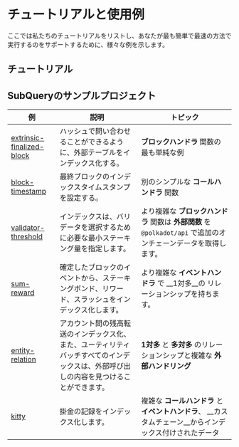 # チュートリアルと使用例

ここでは私たちのチュートリアルをリストし、あなたが最も簡単で最速の方法で実行するのをサポートするために、様々な例を示します。

## チュートリアル



## SubQueryのサンプルプロジェクト

| 例                                                                                             | 説明                                                                  | トピック                                                                   |
| --------------------------------------------------------------------------------------------- | ------------------------------------------------------------------- | ---------------------------------------------------------------------- |
| [extrinsic-finalized-block](https://github.com/subquery/tutorials-extrinsic-finalised-blocks) | ハッシュで問い合わせることができるように、外部テーブルをインデックス化する。                              | __ブロックハンドラ__ 関数の最も単純な例                                                 |
| [block-timestamp](https://github.com/subquery/tutorials-block-timestamp)                      | 最終ブロックのインデックスタイムスタンプを設定する。                                          | 別のシンプルな __コールハンドラ__ 関数                                                 |
| [validator-threshold](https://github.com/subquery/tutorials-validator-threshold)              | インデックスは、バリデータを選択するために必要な最小ステーキング量を指定します。                            | より複雑な __ブロックハンドラ__ 関数は __外部関数__ を `@polkadot/api` で追加のオンチェーンデータを取得します。 |
| [sum-reward](https://github.com/subquery/tutorials-sum-reward)                                | 確定したブロックのイベントから、ステーキングボンド、リワード、スラッシュをインデックス化します。                    | より複雑な __イベントハンドラ__ で __1対多__の リレーションシップを持ちます。                          |
| [entity-relation](https://github.com/subquery/tutorials-entity-relations)                     | アカウント間の残高転送のインデックス化、また、ユーティリティバッチすべてのインデックスは、外部呼び出しの内容を見つけることができます。 | __1対多__ と __多対多__ のリレーションシップと複雑な __外部ハンドリング__                          |
| [kitty](https://github.com/subquery/tutorials-kitty-chain)                                    | 掛金の記録をインデックス化します。                                                   | 複雑な __コールハンドラ__ と __イベントハンドラ__、 __カスタムチェーン__からインデックス付けされたデータ           |
